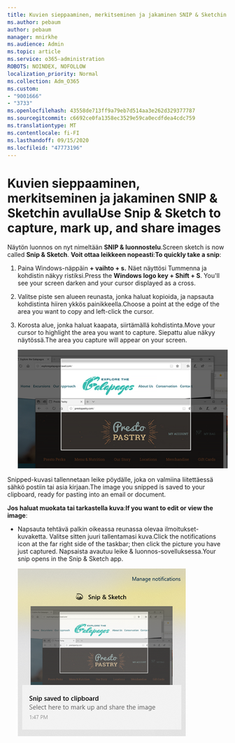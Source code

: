 ```yaml
---
title: Kuvien sieppaaminen, merkitseminen ja jakaminen SNIP & Sketchin avulla
ms.author: pebaum
author: pebaum
manager: mnirkhe
ms.audience: Admin
ms.topic: article
ms.service: o365-administration
ROBOTS: NOINDEX, NOFOLLOW
localization_priority: Normal
ms.collection: Adm_O365
ms.custom:
- "9001666"
- "3733"
ms.openlocfilehash: 43558de713ff9a79eb7d514aa3e262d329377787
ms.sourcegitcommit: c6692ce0fa1358ec3529e59ca0ecdfdea4cdc759
ms.translationtype: MT
ms.contentlocale: fi-FI
ms.lasthandoff: 09/15/2020
ms.locfileid: "47773196"
---
```

# <a name="use-snip--sketch-to-capture-mark-up-and-share-images"></a><span data-ttu-id="39039-102">Kuvien sieppaaminen, merkitseminen ja jakaminen SNIP & Sketchin avulla</span><span class="sxs-lookup"><span data-stu-id="39039-102">Use Snip & Sketch to capture, mark up, and share images</span></span>

<span data-ttu-id="39039-103">Näytön luonnos on nyt nimeltään **SNIP & luonnostelu**.</span><span class="sxs-lookup"><span data-stu-id="39039-103">Screen sketch is now called **Snip & Sketch**.</span></span> <span data-ttu-id="39039-104">**Voit ottaa leikkeen nopeasti**:</span><span class="sxs-lookup"><span data-stu-id="39039-104">**To quickly take a snip**:</span></span>

1. <span data-ttu-id="39039-105">Paina Windows-näppäin **+ vaihto + s.** Näet näyttösi Tummenna ja kohdistin näkyy ristiksi.</span><span class="sxs-lookup"><span data-stu-id="39039-105">Press the **Windows logo key + Shift + S**. You'll see your screen darken and your cursor displayed as a cross.</span></span> 

2. <span data-ttu-id="39039-106">Valitse piste sen alueen reunasta, jonka haluat kopioida, ja napsauta kohdistinta hiiren ykkös painikkeella.</span><span class="sxs-lookup"><span data-stu-id="39039-106">Choose a point at the edge of the area you want to copy and left-click the cursor.</span></span> 

3. <span data-ttu-id="39039-107">Korosta alue, jonka haluat kaapata, siirtämällä kohdistinta.</span><span class="sxs-lookup"><span data-stu-id="39039-107">Move your cursor to highlight the area you want to capture.</span></span> <span data-ttu-id="39039-108">Siepattu alue näkyy näytössä.</span><span class="sxs-lookup"><span data-stu-id="39039-108">The area you capture will appear on your screen.</span></span>

   ![korostettu valinta](media/snipone.png)

<span data-ttu-id="39039-110">Snipped-kuvasi tallennetaan leike pöydälle, joka on valmiina liitettäessä sähkö postiin tai asia kirjaan.</span><span class="sxs-lookup"><span data-stu-id="39039-110">The image you snipped is saved to your clipboard, ready for pasting into an email or document.</span></span> 

<span data-ttu-id="39039-111">**Jos haluat muokata tai tarkastella kuva**:</span><span class="sxs-lookup"><span data-stu-id="39039-111">**If you want to edit or view the image**:</span></span> 

- <span data-ttu-id="39039-112">Napsauta tehtävä palkin oikeassa reunassa olevaa ilmoitukset-kuvaketta. Valitse sitten juuri tallentamasi kuva.</span><span class="sxs-lookup"><span data-stu-id="39039-112">Click the notifications icon at the far right side of the taskbar; then click the picture you have just captured.</span></span> <span data-ttu-id="39039-113">Napsaista avautuu leike & luonnos-sovelluksessa.</span><span class="sxs-lookup"><span data-stu-id="39039-113">Your snip opens in the Snip & Sketch app.</span></span>

   ![kuva kuvasta, joka näkyy leikkaus sovelluksessa](media/sniptwo.png)
